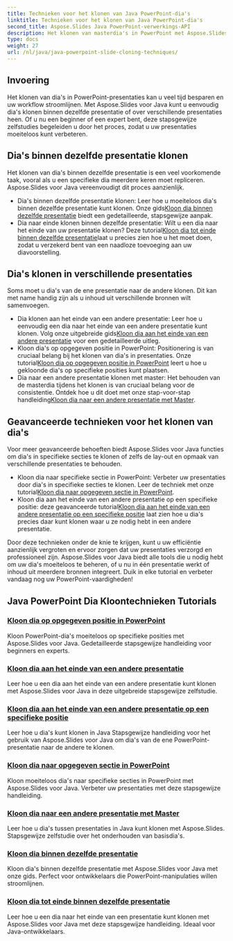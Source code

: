 ```yaml
---
title: Technieken voor het klonen van Java PowerPoint-dia's
linktitle: Technieken voor het klonen van Java PowerPoint-dia's
second_title: Aspose.Slides Java PowerPoint-verwerkings-API
description: Het klonen van masterdia's in PowerPoint met Aspose.Slides voor Java. Leer dia's naadloos binnen dezelfde presentatie of tussen presentaties te klonen.
type: docs
weight: 27
url: /nl/java/java-powerpoint-slide-cloning-techniques/
---
```

##  Invoering

Het klonen van dia's in PowerPoint-presentaties kan u veel tijd besparen en uw workflow stroomlijnen. Met Aspose.Slides voor Java kunt u eenvoudig dia's klonen binnen dezelfde presentatie of over verschillende presentaties heen. Of u nu een beginner of een expert bent, deze stapsgewijze zelfstudies begeleiden u door het proces, zodat u uw presentaties moeiteloos kunt verbeteren.

## Dia's binnen dezelfde presentatie klonen

Het klonen van dia's binnen dezelfde presentatie is een veel voorkomende taak, vooral als u een specifieke dia meerdere keren moet repliceren. Aspose.Slides voor Java vereenvoudigt dit proces aanzienlijk.

-  Dia's binnen dezelfde presentatie klonen: Leer hoe u moeiteloos dia's binnen dezelfde presentatie kunt klonen. Onze gids[Kloon dia binnen dezelfde presentatie](./clone-slide-within-same-presentation-powerpoint/) biedt een gedetailleerde, stapsgewijze aanpak.
-  Dia naar einde klonen binnen dezelfde presentatie: Wilt u een dia naar het einde van uw presentatie klonen? Deze tutorial[Kloon dia tot einde binnen dezelfde presentatie](./clone-slide-end-within-same-presentation-powerpoint/)laat u precies zien hoe u het moet doen, zodat u verzekerd bent van een naadloze toevoeging aan uw diavoorstelling.

## Dia's klonen in verschillende presentaties

Soms moet u dia's van de ene presentatie naar de andere klonen. Dit kan met name handig zijn als u inhoud uit verschillende bronnen wilt samenvoegen.

-  Dia klonen aan het einde van een andere presentatie: Leer hoe u eenvoudig een dia naar het einde van een andere presentatie kunt klonen. Volg onze uitgebreide gids[Kloon dia aan het einde van een andere presentatie](./clone-slide-end-another-presentation-powerpoint/) voor een gedetailleerde uitleg.
-  Kloon dia's op opgegeven positie in PowerPoint: Positionering is van cruciaal belang bij het klonen van dia's in presentaties. Onze tutorial[Kloon dia op opgegeven positie in PowerPoint](./clone-slide-specified-position-powerpoint/) leert u hoe u gekloonde dia's op specifieke posities kunt plaatsen.
-  Dia naar een andere presentatie klonen met master: Het behouden van de masterdia tijdens het klonen is van cruciaal belang voor de consistentie. Ontdek hoe u dit doet met onze stap-voor-stap handleiding[Kloon dia naar een andere presentatie met Master](./clone-slide-another-presentation-master-powerpoint/).

## Geavanceerde technieken voor het klonen van dia's

Voor meer geavanceerde behoeften biedt Aspose.Slides voor Java functies om dia's in specifieke secties te klonen of zelfs de lay-out en opmaak van verschillende presentaties te behouden.

-  Kloon dia naar specifieke sectie in PowerPoint: Verbeter uw presentaties door dia's in specifieke secties te klonen. Leer de techniek met onze tutorial[Kloon dia naar opgegeven sectie in PowerPoint](./clone-slide-specified-section-powerpoint/).
-  Kloon dia aan het einde van een andere presentatie op een specifieke positie: deze geavanceerde tutorial[Kloon dia aan het einde van een andere presentatie op een specifieke positie](./clone-slide-end-another-specific-position-powerpoint/) laat zien hoe u dia's precies daar kunt klonen waar u ze nodig hebt in een andere presentatie.

Door deze technieken onder de knie te krijgen, kunt u uw efficiëntie aanzienlijk vergroten en ervoor zorgen dat uw presentaties verzorgd en professioneel zijn. Aspose.Slides voor Java biedt alle tools die u nodig hebt om uw dia's moeiteloos te beheren, of u nu in één presentatie werkt of inhoud uit meerdere bronnen integreert. Duik in elke tutorial en verbeter vandaag nog uw PowerPoint-vaardigheden!
## Java PowerPoint Dia Kloontechnieken Tutorials
### [Kloon dia op opgegeven positie in PowerPoint](./clone-slide-specified-position-powerpoint/)
Kloon PowerPoint-dia's moeiteloos op specifieke posities met Aspose.Slides voor Java. Gedetailleerde stapsgewijze handleiding voor beginners en experts.
### [Kloon dia aan het einde van een andere presentatie](./clone-slide-end-another-presentation-powerpoint/)
Leer hoe u een dia aan het einde van een andere presentatie kunt klonen met Aspose.Slides voor Java in deze uitgebreide stapsgewijze zelfstudie.
### [Kloon dia aan het einde van een andere presentatie op een specifieke positie](./clone-slide-end-another-specific-position-powerpoint/)
Leer hoe u dia's kunt klonen in Java Stapsgewijze handleiding voor het gebruik van Aspose.Slides voor Java om dia's van de ene PowerPoint-presentatie naar de andere te klonen.
### [Kloon dia naar opgegeven sectie in PowerPoint](./clone-slide-specified-section-powerpoint/)
Kloon moeiteloos dia's naar specifieke secties in PowerPoint met Aspose.Slides voor Java. Verbeter uw presentaties met deze stapsgewijze handleiding.
### [Kloon dia naar een andere presentatie met Master](./clone-slide-another-presentation-master-powerpoint/)
Leer hoe u dia's tussen presentaties in Java kunt klonen met Aspose.Slides. Stapsgewijze zelfstudie over het onderhouden van basisdia's.
### [Kloon dia binnen dezelfde presentatie](./clone-slide-within-same-presentation-powerpoint/)
Kloon dia's binnen dezelfde presentatie met Aspose.Slides voor Java met onze gids. Perfect voor ontwikkelaars die PowerPoint-manipulaties willen stroomlijnen.
### [Kloon dia tot einde binnen dezelfde presentatie](./clone-slide-end-within-same-presentation-powerpoint/)
Leer hoe u een dia naar het einde van een presentatie kunt klonen met Aspose.Slides voor Java met deze stapsgewijze handleiding. Ideaal voor Java-ontwikkelaars.